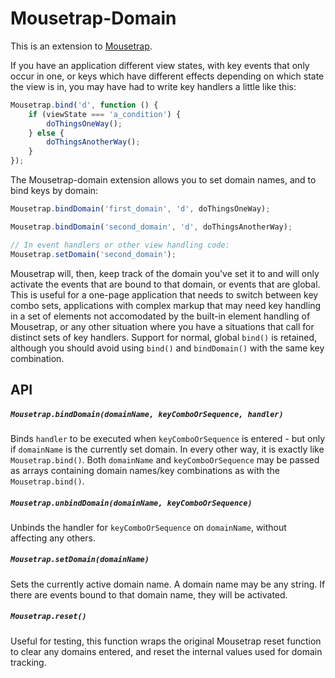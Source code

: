 # Mousetrap-Domain

This is an extension to [Mousetrap](http://craig.is/killing/mice).

If you have an application different view states, with key events that only occur in one, or keys which have different effects depending on which state the view is in, you may have had to write key handlers a little like this:

```JavaScript
Mousetrap.bind('d', function () {
    if (viewState === 'a_condition') {
        doThingsOneWay();
    } else {
        doThingsAnotherWay();
    }
});
```

The Mousetrap-domain extension allows you to set domain names, and to bind keys by domain:

```JavaScript
Mousetrap.bindDomain('first_domain', 'd', doThingsOneWay);

Mousetrap.bindDomain('second_domain', 'd', doThingsAnotherWay);

// In event handlers or other view handling code:
Mousetrap.setDomain('second_domain');
```

Mousetrap will, then, keep track of the domain you've set it to and will only activate the events that are bound to that domain, or events that are global. This is useful for a one-page application that needs to switch between key combo sets, applications with complex markup that may need key handling in a set of elements not accomodated by the built-in element handling of Mousetrap, or any other situation where you have a situations that call for distinct sets of key handlers. Support for normal, global `bind()` is retained, although you should avoid using `bind()` and `bindDomain()` with the same key combination.

## API

##### `Mousetrap.bindDomain(domainName, keyComboOrSequence, handler)`

Binds `handler` to be executed when `keyComboOrSequence` is entered - but only if `domainName` is the currently set domain. In every other way, it is exactly like `Mousetrap.bind()`. Both `domainName` and `keyComboOrSequence` may be passed as arrays containing domain names/key combinations as with the `Mousetrap.bind()`.

##### `Mousetrap.unbindDomain(domainName, keyComboOrSequence)`

Unbinds the handler for `keyComboOrSequence` on `domainName`, without affecting any others.

##### `Mousetrap.setDomain(domainName)`

Sets the currently active domain name. A domain name may be any string. If there are events bound to that domain name, they will be activated.

##### `Mousetrap.reset()`

Useful for testing, this function wraps the original Mousetrap reset function to clear any domains entered, and reset the internal values used for domain tracking.
